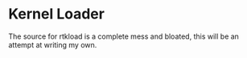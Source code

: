 # Kernel Loader

The source for rtkload is a complete mess and bloated, this will be an attempt at writing my own.